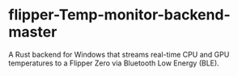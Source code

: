 # flipper-Temp-monitor-backend-master
A Rust backend for Windows that streams real-time CPU and GPU temperatures to a Flipper Zero via Bluetooth Low Energy (BLE).
